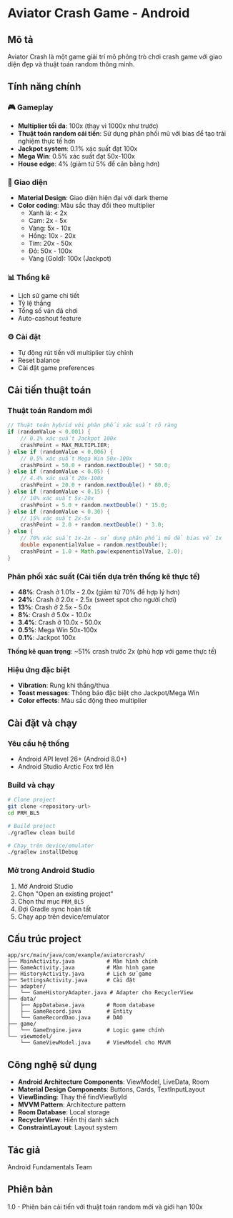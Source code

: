# Aviator Crash Game - Android

## Mô tả
Aviator Crash là một game giải trí mô phỏng trò chơi crash game với giao diện đẹp và thuật toán random thông minh.

## Tính năng chính

### 🎮 Gameplay
- **Multiplier tối đa**: 100x (thay vì 1000x như trước)
- **Thuật toán random cải tiến**: Sử dụng phân phối mũ với bias để tạo trải nghiệm thực tế hơn
- **Jackpot system**: 0.1% xác suất đạt 100x
- **Mega Win**: 0.5% xác suất đạt 50x-100x
- **House edge**: 4% (giảm từ 5% để cân bằng hơn)

### 🎨 Giao diện
- **Material Design**: Giao diện hiện đại với dark theme
- **Color coding**: Màu sắc thay đổi theo multiplier
  - Xanh lá: < 2x
  - Cam: 2x - 5x
  - Vàng: 5x - 10x
  - Hồng: 10x - 20x
  - Tím: 20x - 50x
  - Đỏ: 50x - 100x
  - Vàng (Gold): 100x (Jackpot)

### 📊 Thống kê
- Lịch sử game chi tiết
- Tỷ lệ thắng
- Tổng số ván đã chơi
- Auto-cashout feature

### ⚙️ Cài đặt
- Tự động rút tiền với multiplier tùy chỉnh
- Reset balance
- Cài đặt game preferences

## Cải tiến thuật toán

### Thuật toán Random mới
```java
// Thuật toán hybrid với phân phối xác suất rõ ràng
if (randomValue < 0.001) {
    // 0.1% xác suất Jackpot 100x
    crashPoint = MAX_MULTIPLIER;
} else if (randomValue < 0.006) {
    // 0.5% xác suất Mega Win 50x-100x
    crashPoint = 50.0 + random.nextDouble() * 50.0;
} else if (randomValue < 0.05) {
    // 4.4% xác suất 20x-100x
    crashPoint = 20.0 + random.nextDouble() * 80.0;
} else if (randomValue < 0.15) {
    // 10% xác suất 5x-20x
    crashPoint = 5.0 + random.nextDouble() * 15.0;
} else if (randomValue < 0.30) {
    // 15% xác suất 2x-5x
    crashPoint = 2.0 + random.nextDouble() * 3.0;
} else {
    // 70% xác suất 1x-2x - sử dụng phân phối mũ để bias về 1x
    double exponentialValue = random.nextDouble();
    crashPoint = 1.0 + Math.pow(exponentialValue, 2.0);
}
```

### Phân phối xác suất (Cải tiến dựa trên thống kê thực tế)
- **48%**: Crash ở 1.01x - 2.0x (giảm từ 70% để hợp lý hơn)
- **24%**: Crash ở 2.0x - 2.5x (sweet spot cho người chơi)  
- **13%**: Crash ở 2.5x - 5.0x
- **8%**: Crash ở 5.0x - 10.0x
- **3.4%**: Crash ở 10.0x - 50.0x
- **0.5%**: Mega Win 50x-100x
- **0.1%**: Jackpot 100x

**Thống kê quan trọng**: ~51% crash trước 2x (phù hợp với game thực tế)

### Hiệu ứng đặc biệt
- **Vibration**: Rung khi thắng/thua
- **Toast messages**: Thông báo đặc biệt cho Jackpot/Mega Win
- **Color effects**: Màu sắc động theo multiplier

## Cài đặt và chạy

### Yêu cầu hệ thống
- Android API level 26+ (Android 8.0+)
- Android Studio Arctic Fox trở lên

### Build và chạy
```bash
# Clone project
git clone <repository-url>
cd PRM_BL5

# Build project
./gradlew clean build

# Chạy trên device/emulator
./gradlew installDebug
```

### Mở trong Android Studio
1. Mở Android Studio
2. Chọn "Open an existing project"
3. Chọn thư mục `PRM_BL5`
4. Đợi Gradle sync hoàn tất
5. Chạy app trên device/emulator

## Cấu trúc project

```
app/src/main/java/com/example/aviatorcrash/
├── MainActivity.java          # Màn hình chính
├── GameActivity.java          # Màn hình game
├── HistoryActivity.java       # Lịch sử game
├── SettingsActivity.java      # Cài đặt
├── adapter/
│   └── GameHistoryAdapter.java # Adapter cho RecyclerView
├── data/
│   ├── AppDatabase.java       # Room database
│   ├── GameRecord.java        # Entity
│   └── GameRecordDao.java     # DAO
├── game/
│   └── GameEngine.java        # Logic game chính
└── viewmodel/
    └── GameViewModel.java     # ViewModel cho MVVM
```

## Công nghệ sử dụng

- **Android Architecture Components**: ViewModel, LiveData, Room
- **Material Design Components**: Buttons, Cards, TextInputLayout
- **ViewBinding**: Thay thế findViewById
- **MVVM Pattern**: Architecture pattern
- **Room Database**: Local storage
- **RecyclerView**: Hiển thị danh sách
- **ConstraintLayout**: Layout system

## Tác giả
Android Fundamentals Team

## Phiên bản
1.0 - Phiên bản cải tiến với thuật toán random mới và giới hạn 100x
